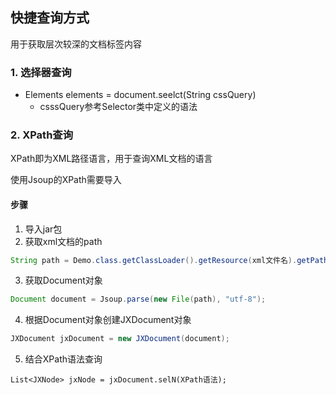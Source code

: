 ## 快捷查询方式

用于获取层次较深的文档标签内容

### 1. 选择器查询

- Elements elements = document.seelct(String cssQuery)
  - csssQuery参考Selector类中定义的语法

### 2. XPath查询

XPath即为XML路径语言，用于查询XML文档的语言

使用Jsoup的XPath需要导入

#### 步骤

1. 导入jar包
2. 获取xml文档的path

```java
String path = Demo.class.getClassLoader().getResource(xml文件名).getPath();
```

3. 获取Document对象

```java
Document document = Jsoup.parse(new File(path), "utf-8");
```

4. 根据Document对象创建JXDocument对象

```java
JXDocument jxDocument = new JXDocument(document);
```

5. 结合XPath语法查询

```
List<JXNode> jxNode = jxDocument.selN(XPath语法);
```


